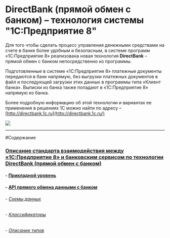 # DirectBank (прямой обмен с банком) – технология системы "1С:Предприятие 8"

 Для того чтобы сделать процесс управления денежными средствами на счете в банке более удобным и безопасным, в системе программ «1С:Предприятие 8» реализована новая технология **DirectBank** – прямой обмен с банком непосредственно из программы.

 Подготовленные в системе «1С:Предприятие 8» платежные документы передаются в банк напрямую, без выгрузки платежных документов в файл и последующей загрузки этих данных в программы типа «Клиент банка». Выписки из банка также попадают в «1С:Предприятие 8» напрямую из банка.

 Более подробную информацию об этой технологии и вариантах ее применения в решениях 1С можно найти по адресу – [http://directbank.1c.ru](http://directbank.1c.ru/)

![](http://www.v8.1c.ru/edi/edi_app/bank/images/scheme~.png)
- - -

#Содержание

### [Описание стандарта взаимодействия между «1С:Предприятие 8» и банковским сервисом по технологии DirectBank (прямой обмен с банком)](https://github.com/1C-Company/DirectBank/blob/master/doc/readme.md)  

#### - [Прикладной уровень](https://github.com/1C-Company/DirectBank/blob/master/doc/application-layer/readme.md)  
#### - [API прямого обмена данными с банком](https://github.com/1C-Company/DirectBank/blob/master/doc/api.md)
###### - [Схемы данных](https://github.com/1C-Company/DirectBank/blob/master/doc/xsd-scheme/readme.md)  
###### - [Классификаторы](https://github.com/1C-Company/DirectBank/blob/master/doc/common-section/tables.md)
###### - [Описание типов](https://github.com/1C-Company/DirectBank/blob/master/doc/common-section/type-tables.md)